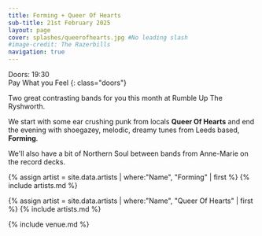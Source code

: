 ```yaml
---
title: Forming + Queer Of Hearts
sub-title: 21st February 2025
layout: page
cover: splashes/queerofhearts.jpg #No leading slash
#image-credit: The Razerbills
navigation: true
---
```


Doors: 19:30 <br>Pay What you Feel
{: class="doors"}

Two great contrasting bands for you this month at Rumble Up The Ryshworth.

We start with some ear crushing punk from locals **Queer Of Hearts** and end the evening with shoegazey, melodic, dreamy tunes from Leeds based, **Forming**.

We'll also have a bit of Northern Soul between bands from Anne-Marie on the record decks.

{% assign artist = site.data.artists | where:"Name", "Forming" | first %} 
{% include artists.md %}

{% assign artist = site.data.artists | where:"Name", "Queer Of Hearts" | first %}
{% include artists.md %}

{% include venue.md %}